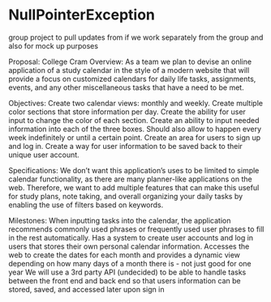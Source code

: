 # NullPointerException
group project to pull updates from if we work separately from the group and also for mock up purposes

Proposal: College Cram
Overview:
As a team we plan to devise an online application of a study calendar in the style of a modern website that will provide a focus on customized calendars for daily life tasks, assignments, events, and any other miscellaneous tasks that have a need to be met.

Objectives:
Create two calendar views: monthly and weekly.
Create multiple color sections that store information per day.
Create the ability for user input to change the color of each section.
Create an ability to input needed information into each of the three boxes. Should also allow to happen every week indefinitely or until a certain point.
Create an area for users to sign up and log in.
Create a way for user information to be saved back to their unique user account.

Specifications:
We don’t want this application’s uses to be limited to simple calendar functionality, as there are many planner-like applications on the web. Therefore, we want to add multiple features that can make this useful for study plans, note taking, and overall organizing your daily tasks by enabling the use of filters based on keywords.

Milestones: 
When inputting tasks into the calendar, the application recommends commonly used phrases or frequently used user phrases to fill in the rest automatically.
Has a system to create user accounts and log in users that stores their own personal calendar information.
Accesses the web to create the dates for each month and provides a dynamic view depending on how many days of a month there is - not just good for one year
We will use a 3rd party API (undecided) to be able to handle tasks between the front end and back end so that users information can be stored, saved, and accessed later upon sign in

